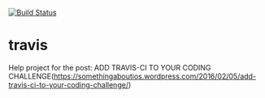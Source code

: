 [![Build Status](https://travis-ci.org/GabrielMassana/travis.svg?branch=master)](https://travis-ci.org/GabrielMassana/travis)

# travis

Help project for the post: ADD TRAVIS-CI TO YOUR CODING CHALLENGE(https://somethingaboutios.wordpress.com/2016/02/05/add-travis-ci-to-your-coding-challenge/)
